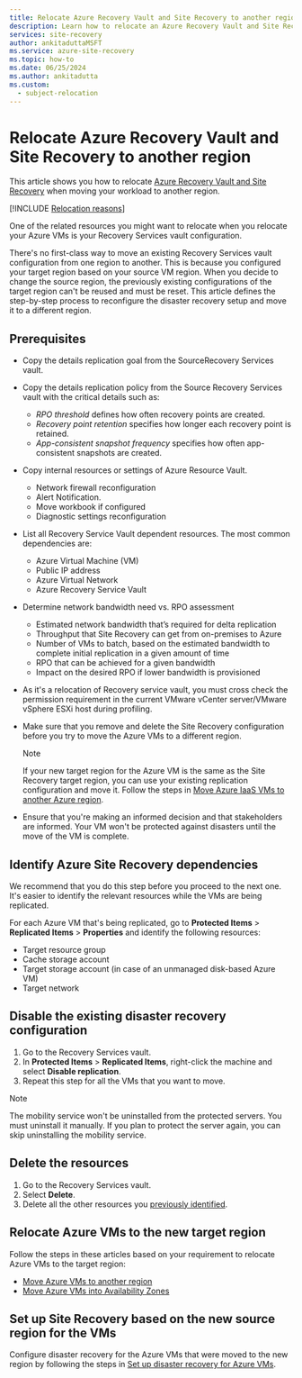 ```yaml
---
title: Relocate Azure Recovery Vault and Site Recovery to another region
description: Learn how to relocate an Azure Recovery Vault and Site Recovery to a new region
services: site-recovery
author: ankitaduttaMSFT
ms.service: azure-site-recovery
ms.topic: how-to
ms.date: 06/25/2024
ms.author: ankitadutta
ms.custom:
  - subject-relocation
---
```


# Relocate Azure Recovery Vault and Site Recovery to another region

This article shows you how to relocate [Azure Recovery Vault and Site Recovery](../../../site-recovery/site-recovery-overview.md) when moving your workload to another region.

[!INCLUDE [Relocation reasons](includes/service-relocation-reason-include.md)]

One of the related resources you might want to relocate when you relocate your Azure VMs is your Recovery Services vault configuration. 

There's no first-class way to move an existing Recovery Services vault configuration from one region to another. This is because you configured your target region based on your source VM region. When you decide to change the source region, the previously existing configurations of the target region can't be reused and must be reset. This article defines the step-by-step process to reconfigure the disaster recovery setup and move it to a different region.

## Prerequisites

- Copy the details replication goal from the SourceRecovery Services vault.
- Copy the details replication policy from the Source Recovery Services vault with the critical details such as:

  - *RPO threshold* defines how often recovery points are created.
  - *Recovery point retention* specifies how longer each recovery point is retained.
  - *App-consistent snapshot frequency* specifies how often app-consistent snapshots are created.

- Copy internal resources or settings of Azure Resource Vault.

  - Network firewall reconfiguration
  - Alert Notification.
  - Move workbook if configured
  - Diagnostic settings reconfiguration

- List all Recovery Service Vault dependent resources. The most common dependencies are:

  - Azure Virtual Machine (VM)
  - Public IP address
  - Azure Virtual Network
  - Azure Recovery Service Vault

- Determine network bandwidth need vs. RPO assessment

  - Estimated network bandwidth that’s required for delta replication
  - Throughput that Site Recovery can get from on-premises to Azure
  - Number of VMs to batch, based on the estimated bandwidth to complete initial replication in a given amount of time
  - RPO that can be achieved for a given bandwidth
  - Impact on the desired RPO if lower bandwidth is provisioned

- As it's a relocation of Recovery service vault, you must cross check the permission requirement in the current VMware vCenter server/VMware vSphere ESXi host during profiling.
- Make sure that you remove and delete the Site Recovery configuration before you try to move the Azure VMs to a different region.

  > [!NOTE]
  > If your new target region for the Azure VM is the same as the Site Recovery target region, you can use your existing replication configuration and move it. Follow the steps in [Move Azure IaaS VMs to another Azure region](../../../site-recovery/azure-to-azure-tutorial-migrate.md).

- Ensure that you're making an informed decision and that stakeholders are informed. Your VM won't be protected against disasters until the move of the VM is complete.

## Identify Azure Site Recovery dependencies

We recommend that you do this step before you proceed to the next one. It's easier to identify the relevant resources while the VMs are being replicated.

For each Azure VM that's being replicated, go to **Protected Items** > **Replicated Items** > **Properties** and identify the following resources:

- Target resource group
- Cache storage account
- Target storage account (in case of an unmanaged disk-based Azure VM)
- Target network

## Disable the existing disaster recovery configuration

1. Go to the Recovery Services vault.
1. In **Protected Items** > **Replicated Items**, right-click the machine and select **Disable replication**.
1. Repeat this step for all the VMs that you want to move.

> [!NOTE]
> The mobility service won't be uninstalled from the protected servers. You must uninstall it manually. If you plan to protect the server again, you can skip uninstalling the mobility service.

## Delete the resources

1. Go to the Recovery Services vault.
1. Select **Delete**.
1. Delete all the other resources you [previously identified](#identify-azure-site-recovery-dependencies).

## Relocate Azure VMs to the new target region

Follow the steps in these articles based on your requirement to relocate Azure VMs to the target region:

- [Move Azure VMs to another region](../../../site-recovery/azure-to-azure-tutorial-migrate.md)
- [Move Azure VMs into Availability Zones](../../../site-recovery/move-azure-VMs-AVset-Azone.md)

## Set up Site Recovery based on the new source region for the VMs

Configure disaster recovery for the Azure VMs that were moved to the new region by following the steps in [Set up disaster recovery for Azure VMs](../../../site-recovery/azure-to-azure-tutorial-enable-replication.md).
